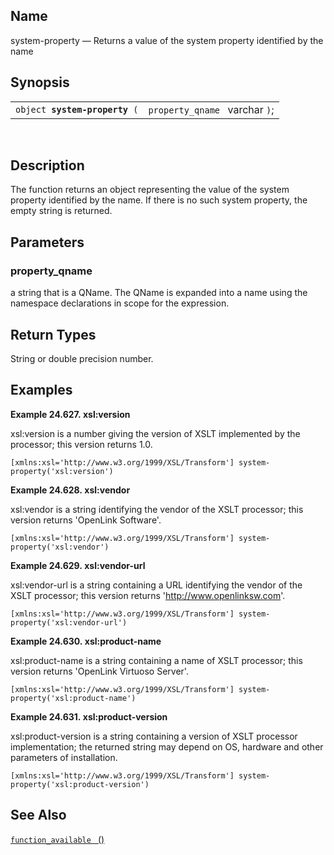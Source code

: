 <div>

<div>

</div>

<div>

## Name

system-property — Returns a value of the system property identified by
the name

</div>

<div>

## Synopsis

<div>

|                                    |                                |
|------------------------------------|--------------------------------|
| `object `**`system-property`**` (` | `property_qname ` varchar `)`; |

<div>

 

</div>

</div>

</div>

<div>

## Description

The function returns an object representing the value of the system
property identified by the name. If there is no such system property,
the empty string is returned.

</div>

<div>

## Parameters

<div>

### property_qname

a string that is a QName. The QName is expanded into a name using the
namespace declarations in scope for the expression.

</div>

</div>

<div>

## Return Types

String or double precision number.

</div>

<div>

## Examples

<div>

**Example 24.627. xsl:version**

<div>

xsl:version is a number giving the version of XSLT implemented by the
processor; this version returns 1.0.

``` screen
[xmlns:xsl='http://www.w3.org/1999/XSL/Transform'] system-property('xsl:version')
```

</div>

</div>

  

<div>

**Example 24.628. xsl:vendor**

<div>

xsl:vendor is a string identifying the vendor of the XSLT processor;
this version returns 'OpenLink Software'.

``` screen
[xmlns:xsl='http://www.w3.org/1999/XSL/Transform'] system-property('xsl:vendor')
```

</div>

</div>

  

<div>

**Example 24.629. xsl:vendor-url**

<div>

xsl:vendor-url is a string containing a URL identifying the vendor of
the XSLT processor; this version returns 'http://www.openlinksw.com'.

``` screen
[xmlns:xsl='http://www.w3.org/1999/XSL/Transform'] system-property('xsl:vendor-url')
```

</div>

</div>

  

<div>

**Example 24.630. xsl:product-name**

<div>

xsl:product-name is a string containing a name of XSLT processor; this
version returns 'OpenLink Virtuoso Server'.

``` screen
[xmlns:xsl='http://www.w3.org/1999/XSL/Transform'] system-property('xsl:product-name')
```

</div>

</div>

  

<div>

**Example 24.631. xsl:product-version**

<div>

xsl:product-version is a string containing a version of XSLT processor
implementation; the returned string may depend on OS, hardware and other
parameters of installation.

``` screen
[xmlns:xsl='http://www.w3.org/1999/XSL/Transform'] system-property('xsl:product-version')
```

</div>

</div>

  

</div>

<div>

## See Also

<a href="xpf_function_available.html" class="link"
title="function-available"><code
class="function">function_available </code> ()</a>

</div>

</div>
